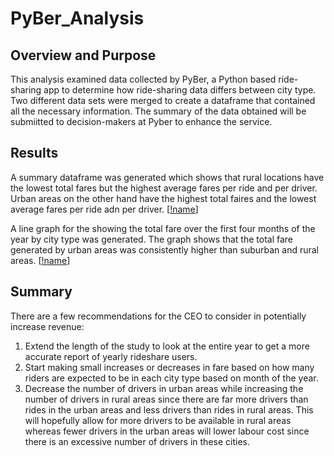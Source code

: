 # PyBer_Analysis

## Overview and Purpose
This analysis examined data collected by PyBer, a Python based ride-sharing app to determine how ride-sharing data differs between city type. Two different data sets were merged to create a dataframe that contained all the necessary information. The summary of the data obtained will be submiitted to decision-makers at Pyber to enhance the service. 

## Results
A summary dataframe was generated which shows that rural locations have the lowest total fares but the highest average fares per ride and per driver. Urban areas on the other hand have the highest total faires and the lowest average fares per ride adn per driver.
[[!name](https://github.com/DimitriGianna/PyBer_Analysis/blob/main/Analysis/Ride_Summary.png?raw=true)]

A line graph for the showing the total fare over the first four months of the year by city type was generated. The graph shows that the total fare generated  by urban areas was consistently higher than suburban and rural areas. 
[[!name](https://github.com/DimitriGianna/PyBer_Analysis/blob/main/Analysis/PyBer_fare_summary.png?raw=true)]

## Summary
There are a few recommendations for the CEO to consider in potentially increase revenue:
1. Extend the length of the study to look at the entire year to get a more accurate report of yearly rideshare users.
2. Start making small increases or decreases in fare based on how many riders are expected to be in each city type based on month of the year. 
3. Decrease the number of drivers in urban areas while increasing the number of drivers in rural areas since there are far more drivers than rides in the urban areas and less drivers than rides in rural areas. This will hopefully allow for more drivers to be available in rural areas whereas fewer drivers in the urban areas will lower labour cost since there is an excessive number of drivers in these cities. 
